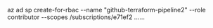 az ad sp create-for-rbac --name "github-terraform-pipeline2" --role contributor --scopes /subscriptions/e71ef2 ......